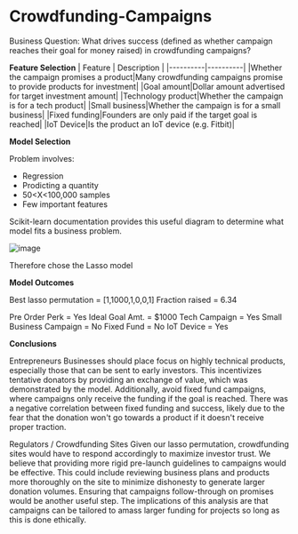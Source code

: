 # Crowdfunding-Campaigns

Business Question: What drives success (defined as whether campaign reaches their goal for money raised) in crowdfunding campaigns?

**Feature Selection**
| Feature  | Description |
|----------|----------|
|Whether the campaign promises a product|Many crowdfunding campaigns promise to provide products for investment|
|Goal amount|Dollar amount advertised for target investment amount|
|Technology product|Whether the campaign is for a tech product|
|Small business|Whether the campaign is for a small business|
|Fixed funding|Founders are only paid if the target goal is reached|
|IoT Device|Is the product an IoT device (e.g. Fitbit)|

**Model Selection**

Problem involves:
- Regression
- Prodicting a quantity
- 50<X<100,000 samples
- Few important features

Scikit-learn documentation provides this useful diagram to determine what model fits a business problem.

![image](https://user-images.githubusercontent.com/83718882/121430412-114bb500-c946-11eb-931f-7a69bcb6e437.png)

Therefore chose the Lasso model

**Model Outcomes**

Best lasso permutation = [1,1000,1,0,0,1]
Fraction raised = 6.34

Pre Order Perk = Yes
Ideal Goal Amt. = $1000
Tech Campaign = Yes
Small Business Campaign = No
Fixed Fund = No
IoT Device = Yes

**Conclusions**

Entrepreneurs
Businesses should place focus on highly technical products, especially those that can be sent to early investors. This incentivizes tentative donators by providing an exchange of value, which was demonstrated by the model. Additionally, avoid fixed fund campaigns, where campaigns only receive the funding if the goal is reached. There was a negative correlation between fixed funding and success, likely due to the fear that the donation won't go towards a product if it doesn't receive proper traction.

Regulators / Crowdfunding Sites
Given our lasso permutation, crowdfunding sites would have to respond accordingly to maximize investor trust. We believe that providing more rigid pre-launch guidelines to campaigns would be effective. This could include reviewing business plans and products more thoroughly on the site to minimize dishonesty to generate larger donation volumes. Ensuring that campaigns follow-through on promises would be another useful step. The implications of this analysis are that campaigns can be tailored to amass larger funding for projects so long as this is done ethically.


      
